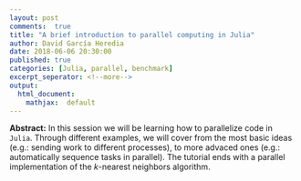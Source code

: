 ```yaml
---
layout: post
comments:  true
title: "A brief introduction to parallel computing in Julia"
author: David García Heredia
date: 2018-06-06 20:30:00
published: true
categories: [Julia, parallel, benchmark]
excerpt_seperator: <!--more-->
output:
  html_document:
    mathjax:  default
---
```


**Abstract:**  In this session we will be learning how to parallelize code in ```Julia```. Through different examples, we will cover from the most basic ideas (e.g.: sending work to different processes), to more advaced ones (e.g.: automatically sequence tasks in parallel). The tutorial ends with a parallel implementation of the $k$-nearest neighbors algorithm.
